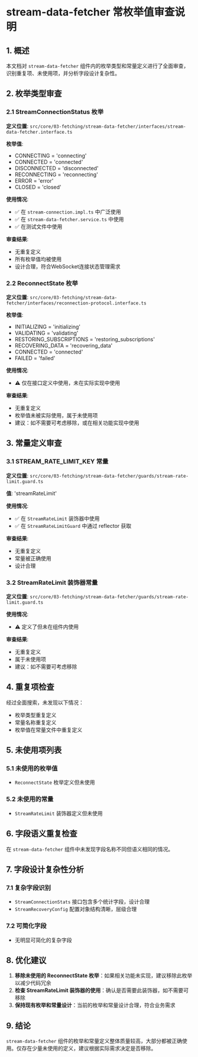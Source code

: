 # stream-data-fetcher 常枚举值审查说明

## 1. 概述

本文档对 `stream-data-fetcher` 组件内的枚举类型和常量定义进行了全面审查，识别重复项、未使用项，并分析字段设计复杂性。

## 2. 枚举类型审查

### 2.1 StreamConnectionStatus 枚举

**定义位置**: `src/core/03-fetching/stream-data-fetcher/interfaces/stream-data-fetcher.interface.ts`

**枚举值**:
- CONNECTING = 'connecting'
- CONNECTED = 'connected'
- DISCONNECTED = 'disconnected'
- RECONNECTING = 'reconnecting'
- ERROR = 'error'
- CLOSED = 'closed'

**使用情况**:
- ✅ 在 `stream-connection.impl.ts` 中广泛使用
- ✅ 在 `stream-data-fetcher.service.ts` 中使用
- ✅ 在测试文件中使用

**审查结果**:
- 无重复定义
- 所有枚举值均被使用
- 设计合理，符合WebSocket连接状态管理需求

### 2.2 ReconnectState 枚举

**定义位置**: `src/core/03-fetching/stream-data-fetcher/interfaces/reconnection-protocol.interface.ts`

**枚举值**:
- INITIALIZING = 'initializing'
- VALIDATING = 'validating'
- RESTORING_SUBSCRIPTIONS = 'restoring_subscriptions'
- RECOVERING_DATA = 'recovering_data'
- CONNECTED = 'connected'
- FAILED = 'failed'

**使用情况**:
- ⚠️ 仅在接口定义中使用，未在实际实现中使用

**审查结果**:
- 无重复定义
- 枚举值未被实际使用，属于未使用项
- 建议：如不需要可考虑移除，或在相关功能实现中使用

## 3. 常量定义审查

### 3.1 STREAM_RATE_LIMIT_KEY 常量

**定义位置**: `src/core/03-fetching/stream-data-fetcher/guards/stream-rate-limit.guard.ts`

**值**: 'streamRateLimit'

**使用情况**:
- ✅ 在 `StreamRateLimit` 装饰器中使用
- ✅ 在 `StreamRateLimitGuard` 中通过 reflector 获取

**审查结果**:
- 无重复定义
- 常量被正确使用
- 设计合理

### 3.2 StreamRateLimit 装饰器常量

**定义位置**: `src/core/03-fetching/stream-data-fetcher/guards/stream-rate-limit.guard.ts`

**使用情况**:
- ⚠️ 定义了但未在组件内使用

**审查结果**:
- 无重复定义
- 属于未使用项
- 建议：如不需要可考虑移除

## 4. 重复项检查

经过全面搜索，未发现以下情况：
- 枚举类型重复定义
- 常量名称重复定义
- 枚举值在常量文件中重复定义

## 5. 未使用项列表

### 5.1 未使用的枚举值
- `ReconnectState` 枚举定义但未使用

### 5.2 未使用的常量
- `StreamRateLimit` 装饰器定义但未使用

## 6. 字段语义重复检查

在 `stream-data-fetcher` 组件中未发现字段名称不同但语义相同的情况。

## 7. 字段设计复杂性分析

### 7.1 复杂字段识别
- `StreamConnectionStats` 接口包含多个统计字段，设计合理
- `StreamRecoveryConfig` 配置对象结构清晰，层级合理

### 7.2 可简化字段
- 无明显可简化的复杂字段

## 8. 优化建议

1. **移除未使用的 ReconnectState 枚举**：如果相关功能未实现，建议移除此枚举以减少代码冗余
2. **检查 StreamRateLimit 装饰器的使用**：确认是否需要此装饰器，如不需要可移除
3. **保持现有枚举和常量设计**：当前的枚举和常量设计合理，符合业务需求

## 9. 结论

`stream-data-fetcher` 组件的枚举和常量定义整体质量较高，大部分都被正确使用。仅存在少量未使用的定义，建议根据实际需求决定是否移除。